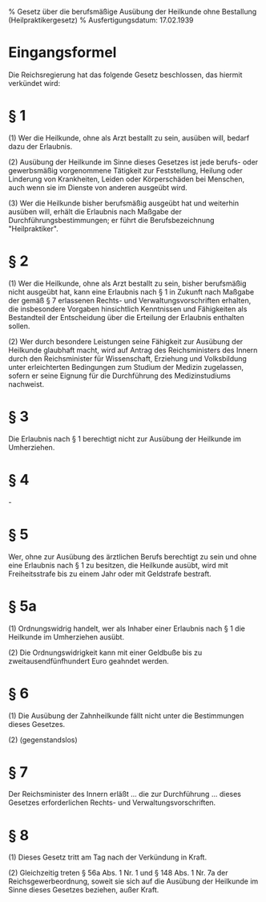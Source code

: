 % Gesetz über die berufsmäßige Ausübung der Heilkunde ohne Bestallung  (Heilpraktikergesetz)
% Ausfertigungsdatum: 17.02.1939
 
# Eingangsformel

Die Reichsregierung hat das folgende Gesetz beschlossen, das hiermit verkündet wird:

# § 1

(1) Wer die Heilkunde, ohne als Arzt bestallt zu sein, ausüben will, bedarf dazu der Erlaubnis.

(2) Ausübung der Heilkunde im Sinne dieses Gesetzes ist jede berufs- oder gewerbsmäßig vorgenommene Tätigkeit zur Feststellung, Heilung oder Linderung von Krankheiten, Leiden oder Körperschäden bei Menschen, auch wenn sie im Dienste von anderen ausgeübt wird.

(3) Wer die Heilkunde bisher berufsmäßig ausgeübt hat und weiterhin ausüben will, erhält die Erlaubnis nach Maßgabe der Durchführungsbestimmungen; er führt die Berufsbezeichnung "Heilpraktiker".

# § 2

(1) Wer die Heilkunde, ohne als Arzt bestallt zu sein, bisher berufsmäßig nicht ausgeübt hat, kann eine Erlaubnis nach § 1 in Zukunft nach Maßgabe der gemäß § 7 erlassenen Rechts- und Verwaltungsvorschriften erhalten, die insbesondere Vorgaben hinsichtlich Kenntnissen und Fähigkeiten als Bestandteil der Entscheidung über die Erteilung der Erlaubnis enthalten sollen.

(2) Wer durch besondere Leistungen seine Fähigkeit zur Ausübung der Heilkunde glaubhaft macht, wird auf Antrag des Reichsministers des Innern durch den Reichsminister für Wissenschaft, Erziehung und Volksbildung unter erleichterten Bedingungen zum Studium der Medizin zugelassen, sofern er seine Eignung für die Durchführung des Medizinstudiums nachweist.

# § 3

Die Erlaubnis nach § 1 berechtigt nicht zur Ausübung der Heilkunde im Umherziehen.

# § 4

\-

# § 5

Wer, ohne zur Ausübung des ärztlichen Berufs berechtigt zu sein und ohne eine Erlaubnis nach § 1 zu besitzen, die Heilkunde ausübt, wird mit Freiheitsstrafe bis zu einem Jahr oder mit Geldstrafe bestraft.

# § 5a

(1) Ordnungswidrig handelt, wer als Inhaber einer Erlaubnis nach § 1 die Heilkunde im Umherziehen ausübt.

(2) Die Ordnungswidrigkeit kann mit einer Geldbuße bis zu zweitausendfünfhundert Euro geahndet werden.

# § 6

(1) Die Ausübung der Zahnheilkunde fällt nicht unter die Bestimmungen dieses Gesetzes.

(2) (gegenstandslos)

# § 7

Der Reichsminister des Innern erläßt ... die zur Durchführung ... dieses Gesetzes erforderlichen Rechts- und Verwaltungsvorschriften.

# § 8

(1) Dieses Gesetz tritt am Tag nach der Verkündung in Kraft.

(2) Gleichzeitig treten § 56a Abs. 1 Nr. 1 und § 148 Abs. 1 Nr. 7a der Reichsgewerbeordnung, soweit sie sich auf die Ausübung der Heilkunde im Sinne dieses Gesetzes beziehen, außer Kraft.

